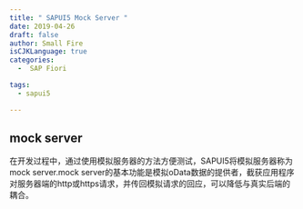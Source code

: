 ```yaml
---
title: " SAPUI5 Mock Server "
date: 2019-04-26
draft: false
author: Small Fire
isCJKLanguage: true
categories: 
  -  SAP Fiori

tags: 
  - sapui5

---
```


## mock server

​	在开发过程中，通过使用模拟服务器的方法方便测试，SAPUI5将模拟服务器称为mock server.mock server的基本功能是模拟oData数据的提供者，截获应用程序对服务器端的http或https请求，并传回模拟请求的回应，可以降低与真实后端的耦合。